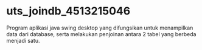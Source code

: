 # uts_joindb_4513215046
Program aplikasi java swing desktop yang difungsikan untuk menampilkan data dari database, serta melakukan penjoinan antara 2 tabel yang berbeda menjadi satu.

